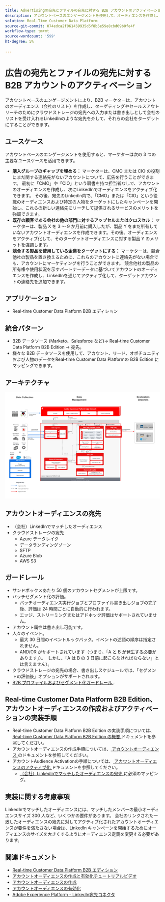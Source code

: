 ```yaml
---
title: Advertisingの宛先とファイルの宛先に対する B2B アカウントのアクティベーション
description: アカウントベースのエンゲージメントを使用して、オーディエンスを作成し、宛先を介してターゲットに設定します。
solution: Real-Time Customer Data Platform
source-git-commit: 074edca2f061459935d5f8b5e59e8cbd69b0fe4f
workflow-type: tm+mt
source-wordcount: '599'
ht-degree: 5%

---
```


# 広告の宛先とファイルの宛先に対する B2B アカウントのアクティベーション

アカウントベースのエンゲージメントにより、B2B マーケターは、アカウントのオーディエンス（会社のリスト）を作成し、ターゲティングやセールスアウトリーチのためにクラウドストレージの宛先への入力または書き出しとして会社のリストを受け入れるLinkedInのような宛先を介して、それらの会社をターゲットにすることができます。

## ユースケース

アカウントベースのエンゲージメントを使用すると、マーケターは次の 3 つの主要なユースケースを活用できます。

* **購入グループのギャップを埋める：** マーケターは、CMO または CIO の役割にまだ関する連絡先がないアカウントについて、広告を行うことができます。 最初に「CMO」や「CIO」という肩書を持つ担当者なしで、アカウントのオーディエンスを作成し、次にLinkedInでオーディエンスをアクティブ化できます。 その後、宛先のLinkedIn内で、「CMO」または「CIO」という役職のオーディエンスおよび特定の人物をターゲットにしたキャンペーンを開始し、これらの新しい連絡先にリーチして提供されるサービスのメリットを強調できます。
* **既存の顧客である会社の他の部門に対するアップセルまたはクロスセル：** マーケターは、製品 X を 3 ～ 9 か月前に購入したが、製品 Y をまだ所有していないアカウントオーディエンスを作成できます。その後、オーディエンスをアクティブ化して、そのターゲットオーディエンスに対する製品 Y のメリットを強調します。
* **競合する製品を使用している企業をターゲットにする：** マーケターは、競合他社の製品を置き換えるために、これらのアカウントに連絡先がない場合でも、アカウントにマーケティングを行うことができます。 競合他社の製品の所有権や使用状況を示すパートナーデータに基づいてアカウントのオーディエンスを作成し、LinkedInを通じてアクティブ化して、ターゲットアカウントの連絡先を追加できます。

## アプリケーション

* Real-time Customer Data Platform B2B エディション

## 統合パターン

* B2B データソース (Marketo、Salesforce など)-> Real-time Customer Data Platform B2B Edition -> 宛先。
* 様々な B2B データソースを使用して、アカウント、リード、オポチュニティおよび人物のデータをReal-time Customer Data Platformの B2B Edition にマッピングできます。

## アーキテクチャ

![B2B アカウントAudience Activationブループリントのリファレンスアーキテクチャ ](assets/b2b-blueprint-account-audience-activation.png)

## アカウントオーディエンスの宛先

* （会社）LinkedInでマッチしたオーディエンス
* クラウドストレージの宛先
   * Azure データレイク
   * データランディングゾーン
   * SFTP
   * Azure Blob
   * AWS S3

## ガードレール

* サンドボックスあたり 50 個のアカウントセグメントが上限です。
* バッチセグメント化の評価。
   * バッチオーディエンス実行ジョブとプロファイル書き出しジョブの完了後、評価は 24 時間ごとに自動的に行われます。
   * エッジ、ストリーミングまたはアドホック評価はサポートされていません。
* アカウント属性は書き出し可能です。
* 人々のイベント。
   * 最大 30 日間のイベントルックバック。イベントの述語の順序は指定されません。
   * AND/OR がサポートされています（つまり、「A と B が発生する必要があります」）。  しかし、「A は B の 3 日前に起こらなければならない」とは言えません）。
* クラウドストレージの宛先の場合、書き出しスケジュールでは、「セグメントの評価後」オプションがサポートされます。
* [B2B プロファイルおよびセグメント化ガードレール ](https://experienceleague.adobe.com/ja/docs/experience-platform/rtcdp/intro/rtcdpb2b-intro/b2b-guardrails).

## Real-time Customer Data Platform B2B Edition、アカウントオーディエンスの作成およびアクティベーションの実装手順

* Real-time Customer Data Platform B2B Edition の実装手順については、[Real-time Customer Data Platform B2B Edition の概要 ](https://experienceleague.adobe.com/ja/docs/experience-platform/rtcdp/intro/rtcdpb2b-intro/b2b-tutorial) ドキュメントを参照してください。
* アカウントオーディエンスの作成手順については、[ アカウントオーディエンス ](https://experienceleague.adobe.com/ja/docs/experience-platform/segmentation/ui/account-audiences) のドキュメントを参照してください。
* アカウントAudience Activationの手順については、[ アカウントオーディエンスのアクティブ化 ](https://experienceleague.adobe.com/ja/docs/experience-platform/destinations/ui/activate/activate-account-audiences) ドキュメントを参照してください。
   * [ （会社）LinkedInでマッチしたオーディエンスの宛先 ](https://experienceleague.adobe.com/ja/docs/experience-platform/destinations/ui/activate/activate-account-audiences#required-mappings) に必須のマッピング。

## 実装に関する考慮事項

LinkedInでマッチしたオーディエンスには、マッチしたメンバーの最小オーディエンスサイズ 300 人など、いくつかの要件があります。 会社のリンクされた一致したオーディエンスの宛先に対してアクティブ化されたアカウントオーディエンスが要件を満たさない場合は、LinkedIn キャンペーンを開始するためにオーディエンスのサイズを大きくするようにオーディエンス定義を変更する必要があります。

## 関連ドキュメント

* [Real-time Customer Data Platform B2B エディション](https://experienceleague.adobe.com/ja/docs/experience-platform/rtcdp/intro/rtcdpb2b-intro/b2b-overview)
* [ アカウントオーディエンスの作成と有効化チュートリアルビデオ ](https://experienceleague.adobe.com/ja/docs/platform-learn/tutorials/audiences/create-audiences-with-b2b-data)
* [ アカウントオーディエンスの作成 ](https://experienceleague.adobe.com/ja/docs/experience-platform/segmentation/ui/account-audiences)
* [ アカウントオーディエンスの有効化 ](https://experienceleague.adobe.com/ja/docs/experience-platform/destinations/ui/activate/activate-account-audiences)
* [Adobe Experience Platform - LinkedIn宛先コネクタ ](https://experienceleague.adobe.com/ja/docs/experience-platform/destinations/catalog/social/linkedin)
